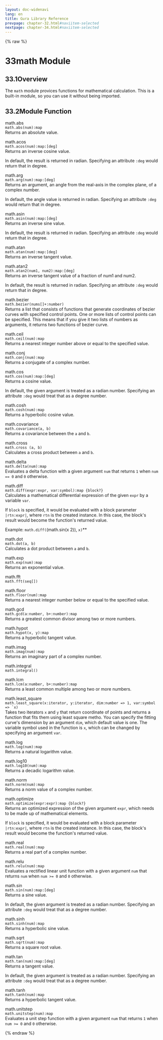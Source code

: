 ```yaml
---
layout: doc-widenavi
lang: en
title: Gura Library Reference
prevpage: chapter-32.html#naviitem-selected
nextpage: chapter-34.html#naviitem-selected
---
```

{% raw %}
<h1><span class="caption-index-1">33</span>math Module</h1>
<h2><span class="caption-index-2">33.1</span><a name="anchor-33-1"></a>Overview</h2>
<p>
The <code class="highlighter-rouge">math</code> module provices functions for mathematical calculation. This is a built-in module, so you can use it without being imported.
</p>
<h2><span class="caption-index-2">33.2</span><a name="anchor-33-2"></a>Module Function</h2>
<p>
<div class="h5">math.abs</div>
<div class="mb-2"><i class="fas fa-caret-right mr-2"></i><code>math.abs(num):map</code></div>
Returns an absolute value.
</p>
<p>
<div class="h5">math.acos</div>
<div class="mb-2"><i class="fas fa-caret-right mr-2"></i><code>math.acos(num):map:[deg]</code></div>
Returns an inverse cosine value.
</p>
<p>
In default, the result is returned in radian. Specifying an attribute <code class="highlighter-rouge">:deg</code> would return that in degree.
</p>
<p>
<div class="h5">math.arg</div>
<div class="mb-2"><i class="fas fa-caret-right mr-2"></i><code>math.arg(num):map:[deg]</code></div>
Returns an argument, an angle from the real-axis in the complex plane, of a complex number.
</p>
<p>
In default, the angle value is returned in radian. Specifying an attribute <code class="highlighter-rouge">:deg</code> would return that in degree.
</p>
<p>
<div class="h5">math.asin</div>
<div class="mb-2"><i class="fas fa-caret-right mr-2"></i><code>math.asin(num):map:[deg]</code></div>
Returns an inverse sine value.
</p>
<p>
In default, the result is returned in radian. Specifying an attribute <code class="highlighter-rouge">:deg</code> would return that in degree.
</p>
<p>
<div class="h5">math.atan</div>
<div class="mb-2"><i class="fas fa-caret-right mr-2"></i><code>math.atan(num):map:[deg]</code></div>
Returns an inverse tangent value.
</p>
<p>
<div class="h5">math.atan2</div>
<div class="mb-2"><i class="fas fa-caret-right mr-2"></i><code>math.atan2(num1, num2):map:[deg]</code></div>
Returns an inverse tangent value of a fraction of num1 and num2.
</p>
<p>
In default, the result is returned in radian. Specifying an attribute <code class="highlighter-rouge">:deg</code> would return that in degree.
</p>
<p>
<div class="h5">math.bezier</div>
<div class="mb-2"><i class="fas fa-caret-right mr-2"></i><code>math.bezier(nums[]+:number)</code></div>
Returns a list that consists of functions that generate coordinates of bezier curves with specified control points. One or more lists of control points can be specified. This means that if you give it two lists of numbers as arguments, it returns two functions of bezier curve.
</p>
<p>
<div class="h5">math.ceil</div>
<div class="mb-2"><i class="fas fa-caret-right mr-2"></i><code>math.ceil(num):map</code></div>
Returns a nearest integer number above or equal to the specified value.
</p>
<p>
<div class="h5">math.conj</div>
<div class="mb-2"><i class="fas fa-caret-right mr-2"></i><code>math.conj(num):map</code></div>
Returns a conjugate of a complex number.
</p>
<p>
<div class="h5">math.cos</div>
<div class="mb-2"><i class="fas fa-caret-right mr-2"></i><code>math.cos(num):map:[deg]</code></div>
Returns a cosine value.
</p>
<p>
In default, the given argument is treated as a radian number. Specifying an attribute <code class="highlighter-rouge">:deg</code> would treat that as a degree number.
</p>
<p>
<div class="h5">math.cosh</div>
<div class="mb-2"><i class="fas fa-caret-right mr-2"></i><code>math.cosh(num):map</code></div>
Returns a hyperbolic cosine value.
</p>
<p>
<div class="h5">math.covariance</div>
<div class="mb-2"><i class="fas fa-caret-right mr-2"></i><code>math.covariance(a, b)</code></div>
Returns a covariance between the <code class="highlighter-rouge">a</code> and <code class="highlighter-rouge">b</code>.
</p>
<p>
<div class="h5">math.cross</div>
<div class="mb-2"><i class="fas fa-caret-right mr-2"></i><code>math.cross (a, b)</code></div>
Calculates a cross product between <code class="highlighter-rouge">a</code> and <code class="highlighter-rouge">b</code>.
</p>
<p>
<div class="h5">math.delta</div>
<div class="mb-2"><i class="fas fa-caret-right mr-2"></i><code>math.delta(num):map</code></div>
Evaluates a delta function with a given argument <code class="highlighter-rouge">num</code> that returns <code class="highlighter-rouge">1</code> when <code class="highlighter-rouge">num == 0</code> and <code class="highlighter-rouge">0</code> otherwise.
</p>
<p>
<div class="h5">math.diff</div>
<div class="mb-2"><i class="fas fa-caret-right mr-2"></i><code>math.diff(expr:expr, var:symbol):map {block?}</code></div>
Calculates a mathematical differential expression of the given <code class="highlighter-rouge">expr</code> by a variable <code class="highlighter-rouge">var</code>.
</p>
<p>
If <code class="highlighter-rouge">block</code> is specified, it would be evaluated with a block parameter <code class="highlighter-rouge">|rtn:expr|</code>, where <code class="highlighter-rouge">rtn</code> is the created instance. In this case, the block's result would become the function's returned value.
</p>
<p>
Example: <code class="highlighter-rouge">math.diff(</code>(math.sin(x 2)), <code class="highlighter-rouge">x)</code>**
</p>
<p>
<div class="h5">math.dot</div>
<div class="mb-2"><i class="fas fa-caret-right mr-2"></i><code>math.dot(a, b)</code></div>
Calculates a dot product between <code class="highlighter-rouge">a</code> and <code class="highlighter-rouge">b</code>.
</p>
<p>
<div class="h5">math.exp</div>
<div class="mb-2"><i class="fas fa-caret-right mr-2"></i><code>math.exp(num):map</code></div>
Returns an exponential value.
</p>
<p>
<div class="h5">math.fft</div>
<div class="mb-2"><i class="fas fa-caret-right mr-2"></i><code>math.fft(seq[])</code></div>

</p>
<p>
<div class="h5">math.floor</div>
<div class="mb-2"><i class="fas fa-caret-right mr-2"></i><code>math.floor(num):map</code></div>
Returns a nearest integer number below or equal to the specified value.
</p>
<p>
<div class="h5">math.gcd</div>
<div class="mb-2"><i class="fas fa-caret-right mr-2"></i><code>math.gcd(a:number, b+:number):map</code></div>
Returns a greatest common divisor among two or more numbers.
</p>
<p>
<div class="h5">math.hypot</div>
<div class="mb-2"><i class="fas fa-caret-right mr-2"></i><code>math.hypot(x, y):map</code></div>
Returns a hyperbolic tangent value.
</p>
<p>
<div class="h5">math.imag</div>
<div class="mb-2"><i class="fas fa-caret-right mr-2"></i><code>math.imag(num):map</code></div>
Returns an imaginary part of a complex number.
</p>
<p>
<div class="h5">math.integral</div>
<div class="mb-2"><i class="fas fa-caret-right mr-2"></i><code>math.integral()</code></div>

</p>
<p>
<div class="h5">math.lcm</div>
<div class="mb-2"><i class="fas fa-caret-right mr-2"></i><code>math.lcm(a:number, b+:number):map</code></div>
Returns a least common multiple among two or more numbers.
</p>
<p>
<div class="h5">math.least_square</div>
<div class="mb-2"><i class="fas fa-caret-right mr-2"></i><code>math.least_square(x:iterator, y:iterator, dim:number =&gt; 1, var:symbol =&gt; `x)</code></div>
Takes two iterators <code class="highlighter-rouge">x</code> and <code class="highlighter-rouge">y</code> that return coordinate of points and returns a function that fits them using least square metho. You can specify the fitting curve's dimension by an argument <code class="highlighter-rouge">dim</code>, which default value is one. The variable symbol used in the function is <code class="highlighter-rouge">x</code>, which can be changed by specifying an argument <code class="highlighter-rouge">var</code>.
</p>
<p>
<div class="h5">math.log</div>
<div class="mb-2"><i class="fas fa-caret-right mr-2"></i><code>math.log(num):map</code></div>
Returns a natural logarithm value.
</p>
<p>
<div class="h5">math.log10</div>
<div class="mb-2"><i class="fas fa-caret-right mr-2"></i><code>math.log10(num):map</code></div>
Returns a decadic logarithm value.
</p>
<p>
<div class="h5">math.norm</div>
<div class="mb-2"><i class="fas fa-caret-right mr-2"></i><code>math.norm(num):map</code></div>
Returns a norm value of a complex number.
</p>
<p>
<div class="h5">math.optimize</div>
<div class="mb-2"><i class="fas fa-caret-right mr-2"></i><code>math.optimize(expr:expr):map {block?}</code></div>
Returns an optimized expression of the given argument <code class="highlighter-rouge">expr</code>, which needs to be made up of mathematical elements.
</p>
<p>
If <code class="highlighter-rouge">block</code> is specified, it would be evaluated with a block parameter <code class="highlighter-rouge">|rtn:expr|</code>, where <code class="highlighter-rouge">rtn</code> is the created instance. In this case, the block's result would become the function's returned value.
</p>
<p>
<div class="h5">math.real</div>
<div class="mb-2"><i class="fas fa-caret-right mr-2"></i><code>math.real(num):map</code></div>
Returns a real part of a complex number.
</p>
<p>
<div class="h5">math.relu</div>
<div class="mb-2"><i class="fas fa-caret-right mr-2"></i><code>math.relu(num):map</code></div>
Evaluates a rectified linear unit function with a given argument <code class="highlighter-rouge">num</code> that returns <code class="highlighter-rouge">num</code> when <code class="highlighter-rouge">num &gt;= 0</code> and <code class="highlighter-rouge">0</code> otherwise.
</p>
<p>
<div class="h5">math.sin</div>
<div class="mb-2"><i class="fas fa-caret-right mr-2"></i><code>math.sin(num):map:[deg]</code></div>
Returns a sine value.
</p>
<p>
In default, the given argument is treated as a radian number. Specifying an attribute <code class="highlighter-rouge">:deg</code> would treat that as a degree number.
</p>
<p>
<div class="h5">math.sinh</div>
<div class="mb-2"><i class="fas fa-caret-right mr-2"></i><code>math.sinh(num):map</code></div>
Returns a hyperbolic sine value.
</p>
<p>
<div class="h5">math.sqrt</div>
<div class="mb-2"><i class="fas fa-caret-right mr-2"></i><code>math.sqrt(num):map</code></div>
Returns a square root value.
</p>
<p>
<div class="h5">math.tan</div>
<div class="mb-2"><i class="fas fa-caret-right mr-2"></i><code>math.tan(num):map:[deg]</code></div>
Returns a tangent value.
</p>
<p>
In default, the given argument is treated as a radian number. Specifying an attribute <code class="highlighter-rouge">:deg</code> would treat that as a degree number.
</p>
<p>
<div class="h5">math.tanh</div>
<div class="mb-2"><i class="fas fa-caret-right mr-2"></i><code>math.tanh(num):map</code></div>
Returns a hyperbolic tangent value.
</p>
<p>
<div class="h5">math.unitstep</div>
<div class="mb-2"><i class="fas fa-caret-right mr-2"></i><code>math.unitstep(num):map</code></div>
Evaluates a unit step function with a given argument <code class="highlighter-rouge">num</code> that returns <code class="highlighter-rouge">1</code> when <code class="highlighter-rouge">num &gt;= 0</code> and <code class="highlighter-rouge">0</code> otherwise.
</p>
{% endraw %}
